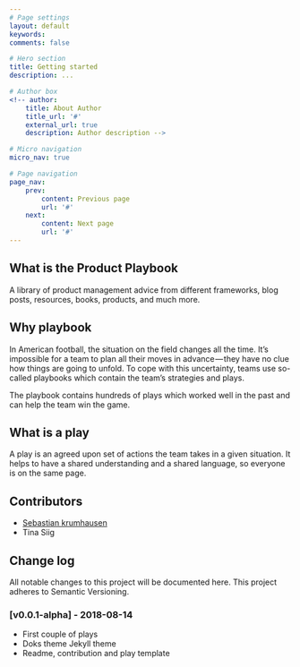 ```yaml
---
# Page settings
layout: default
keywords:
comments: false

# Hero section
title: Getting started
description: ...

# Author box
<!-- author:
    title: About Author
    title_url: '#'
    external_url: true
    description: Author description -->

# Micro navigation
micro_nav: true

# Page navigation
page_nav:
    prev:
        content: Previous page
        url: '#'
    next:
        content: Next page
        url: '#'
---
```

## What is the Product Playbook
A library of product management advice from different frameworks, blog posts, resources, books, products, and much more.

## Why playbook
In American football, the situation on the field changes all the time. It’s impossible for a team to plan all their moves in advance — they have no clue how things are going to unfold. To cope with this uncertainty, teams use so-called playbooks which contain the team’s strategies and plays.

The playbook contains hundreds of plays which worked well in the past and can help the team win the game.

## What is a play
A play is an agreed upon set of actions the team takes in a given situation. It helps to have a shared understanding and a shared language, so everyone is on the same page.


## Contributors
- [Sebastian krumhausen](http://krumhausen.com)
- Tina Siig

## Change log
All notable changes to this project will be documented here. This project adheres to Semantic Versioning.

### [v0.0.1-alpha] - 2018-08-14
- First couple of plays
- Doks theme Jekyll theme
- Readme, contribution and play template
